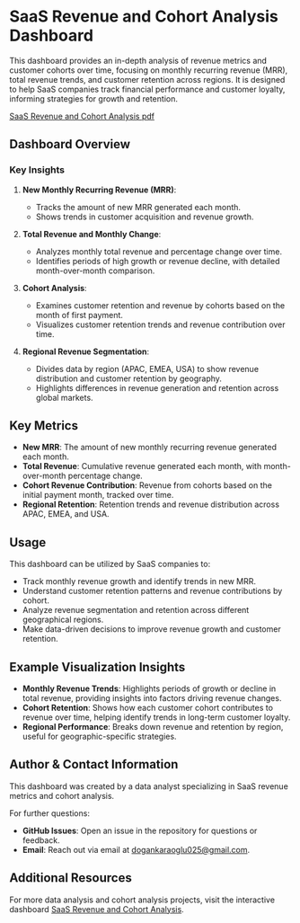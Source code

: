 # SaaS Revenue and Cohort Analysis Dashboard

This dashboard provides an in-depth analysis of revenue metrics and customer cohorts over time, focusing on monthly recurring revenue (MRR), total revenue trends, and customer retention across regions. It is designed to help SaaS companies track financial performance and customer loyalty, informing strategies for growth and retention.

[SaaS Revenue and Cohort Analysis pdf](https://github.com/Necodk/Data-Analysis-Projects/blob/main/Tableau%20Projects/SaaS_Revenue_and_Cohort_Analysis_Dashboard.pdf)

## Dashboard Overview

### Key Insights

1. **New Monthly Recurring Revenue (MRR)**:
   - Tracks the amount of new MRR generated each month.
   - Shows trends in customer acquisition and revenue growth.

2. **Total Revenue and Monthly Change**:
   - Analyzes monthly total revenue and percentage change over time.
   - Identifies periods of high growth or revenue decline, with detailed month-over-month comparison.

3. **Cohort Analysis**:
   - Examines customer retention and revenue by cohorts based on the month of first payment.
   - Visualizes customer retention trends and revenue contribution over time.

4. **Regional Revenue Segmentation**:
   - Divides data by region (APAC, EMEA, USA) to show revenue distribution and customer retention by geography.
   - Highlights differences in revenue generation and retention across global markets.

## Key Metrics

- **New MRR**: The amount of new monthly recurring revenue generated each month.
- **Total Revenue**: Cumulative revenue generated each month, with month-over-month percentage change.
- **Cohort Revenue Contribution**: Revenue from cohorts based on the initial payment month, tracked over time.
- **Regional Retention**: Retention trends and revenue distribution across APAC, EMEA, and USA.

## Usage

This dashboard can be utilized by SaaS companies to:
- Track monthly revenue growth and identify trends in new MRR.
- Understand customer retention patterns and revenue contributions by cohort.
- Analyze revenue segmentation and retention across different geographical regions.
- Make data-driven decisions to improve revenue growth and customer retention.

## Example Visualization Insights

- **Monthly Revenue Trends**: Highlights periods of growth or decline in total revenue, providing insights into factors driving revenue changes.
- **Cohort Retention**: Shows how each customer cohort contributes to revenue over time, helping identify trends in long-term customer loyalty.
- **Regional Performance**: Breaks down revenue and retention by region, useful for geographic-specific strategies.

## Author & Contact Information

This dashboard was created by a data analyst specializing in SaaS revenue metrics and cohort analysis.

For further questions:
- **GitHub Issues**: Open an issue in the repository for questions or feedback.
- **Email**: Reach out via email at [dogankaraoglu025@gmail.com](mailto:dogankaraoglu025@gmail.com).

## Additional Resources

For more data analysis and cohort analysis projects, visit the interactive dashboard [SaaS Revenue and Cohort Analysis](https://public.tableau.com/views/TableauTask4_17237470354410/SAASDashboard?:language=en-US&:sid=&:redirect=auth&:display_count=n&:origin=viz_share_link).
